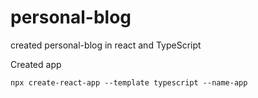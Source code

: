 # personal-blog
created personal-blog in react and TypeScript

Created app

`````
npx create-react-app --template typescript --name-app
`````

